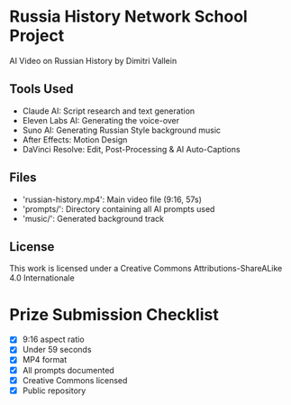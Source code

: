 # Russia History Network School Project
AI Video on Russian History by Dimitri Vallein

## Tools Used
- Claude AI: Script research and text generation
- Eleven Labs AI: Generating the voice-over
- Suno AI: Generating Russian Style background music
- After Effects: Motion Design
- DaVinci Resolve: Edit, Post-Processing & AI Auto-Captions

## Files
- 'russian-history.mp4': Main video file (9:16, 57s)
- 'prompts/': Directory containing all AI prompts used
- 'music/': Generated background track

## License
This work is licensed under a Creative Commons Attributions-ShareALike 4.0 Internationale

# Prize Submission Checklist
- [x] 9:16 aspect ratio
- [x] Under 59 seconds
- [x] MP4 format
- [x] All prompts documented
- [x] Creative Commons licensed
- [x] Public repository
